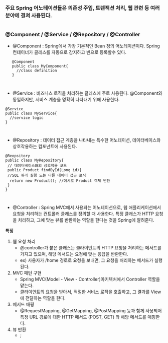 ### 주요 Spring 어노테이션들은 의존성 주입, 트렌잭션 처리, 웹 관련 등 여러 분야에 결쳐 사용된다.
#

### @Component / @Service / @Repository / @Controller

- @Component : Spring에서 가장 기본적인 Bean 정의 어노테이션이다. Spring 컨테이너가 클레스를 자동으로 감지하고 빈으로 등록할수 있다.
 ```
    @Component
    public class MyComponent{
      //class definition
    }
  ```
#
- @Service : 비즈니스 로직을 처리하는 클레스에 주로 사용된다. @Component와 동일하지만, 서비스 계층을 명확히 나타내기 위해 사용한다.
```
@Service
public class MyService{
  //service logic
}
```
#
- @Repository : 데이터 접근 계층을 나타내는 특수한 어노테이션, 데이터베이스와 상호작용하는 컴포넌트에 사용된다.
```
@Reopsitory
public class MyRepository{
 // 데이터베이스와의 상호작용 코드
 public Product findById(Long id){
 //SQL 쿼리 실행 도는 다른 데이터 접근 로직
  return new Product(); //예시로 Product 객체 반환
 }
}
```
#
- @Controller : Spring MVC에서 사용되는 어노테이션으로, 웹 애플리케이션에서 요청을 처리하는 컨트롤러 클래스를 정의할 때 사용한다. 특정 클래스가 HTTP 요청을 처리하고, 그에 맞는 뷰를 반환하는 역할을 한다는 것을 Spring에 알려준다.

**특징**
1. 웹 요청 처리
   - @controller가 붙은 클래스는 클라이언트의 HTTP 요청을 처리하는 메서드를 가지고 있으며, 해당 메서드는 요청에 맞는      응답을 반환한다.
   - ex) 사용자가 /home 경로로 요청을 보내면, 그 요청을 처리하는 메서드가 실행된다.
2. MVC 패턴 구현
   - Spring MVC(Model - View - Controller)아키텍처에서 Controller 역할을 맡는다.
   - 클라이언트의 요청을 받아서, 적절한 서비스 로직을 호출하고, 그 결과를 View에 전달하는 역할을 한다.
3. 메서드 매핑
   - @RequestMapping, @GetMapping, @PostMapping 등과 함께 사용되어 특정 URL 경로에 대한 HTTP 메서드 (POST, GET)      와 해당 메서드를 매핑한다.
4. 뷰 반환
   - ;
   
 
